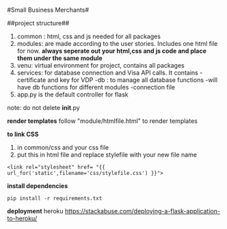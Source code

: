 #Small Business Merchants#

##project structure##
1. common : html, css and js needed for all packages
2. modules: are made according to the user stories. Includes one html file for now.
    __always seperate out your html,css and js code and place them under the same module__
3. venu: virtual environment for project, contains all packages
4. services: for database connection and Visa API calls. It contains
    -certificate and key for VDP
    -db : to manage all database functions 
      -will have db functions for different modules
      -connection file
5. app.py is the default controller for flask

note: do not delete __init__.py

__render templates__
follow "module/htmlfile.html" to render templates

__to link CSS__
1. in common/css and your css file
2. put this in html file and replace stylefile with your new file name
```
<link rel="stylesheet" href= "{{ url_for('static',filename='css/stylefile.css') }}"> 
```

__install dependencies__
```
pip install -r requirements.txt
```

__deployment__
heroku
https://stackabuse.com/deploying-a-flask-application-to-heroku/
